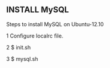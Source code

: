INSTALL MySQL
----------------

Steps to install MySQL on Ubuntu-12.10

1 Configure localrc file.

2 $ init.sh

3 $ mysql.sh

